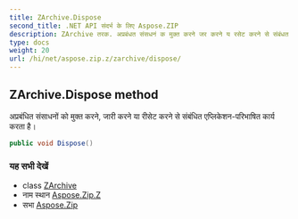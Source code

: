 ```yaml
---
title: ZArchive.Dispose
second_title: .NET API संदर्भ के लिए Aspose.ZIP
description: ZArchive तरक. अप्रबंधत संसधनं क मुक्त करने जर करने य रसेट करने से संबंधत एप्लकेशनपरभषत कर्य करत है
type: docs
weight: 20
url: /hi/net/aspose.zip.z/zarchive/dispose/
---
```

## ZArchive.Dispose method

अप्रबंधित संसाधनों को मुक्त करने, जारी करने या रीसेट करने से संबंधित एप्लिकेशन-परिभाषित कार्य करता है।

```csharp
public void Dispose()
```

### यह सभी देखें

* class [ZArchive](../)
* नाम स्थान [Aspose.Zip.Z](../../zarchive/)
* सभा [Aspose.Zip](../../../)


